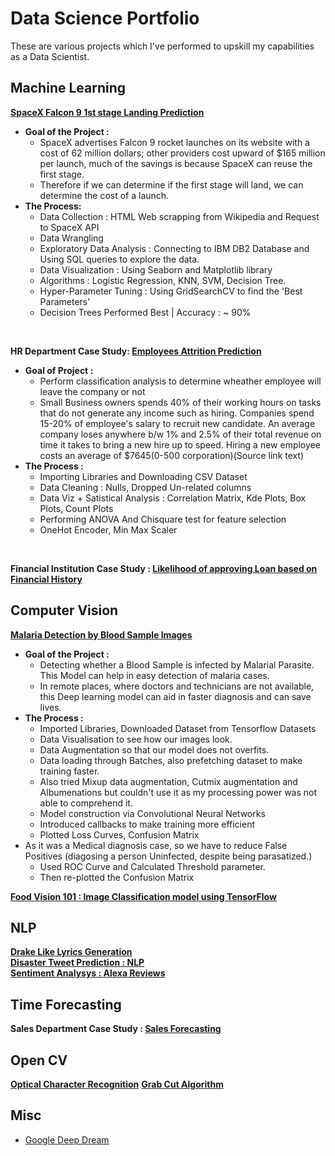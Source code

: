 # Data Science Portfolio
These are various projects which I've performed to upskill my capabilities as a Data Scientist.<br>


## Machine Learning
**[SpaceX Falcon 9 1st stage Landing Prediction](https://github.com/ayushs0911/IBM-Capstone-Project)**
- **Goal of the Project :**
  - SpaceX advertises Falcon 9 rocket launches on its website with a cost of 62 million dollars; other providers cost upward of $165 million per launch, much of the savings is because SpaceX can reuse the first stage. 
  - Therefore if we can determine if the first stage will land, we can determine the cost of a launch. 
- **The Process:**
  - Data Collection : HTML Web scrapping from Wikipedia and Request to SpaceX API
  - Data Wrangling 
  - Exploratory Data Analysis : Connecting to IBM DB2 Database and Using SQL queries to explore the data. 
  - Data Visualization : Using Seaborn and Matplotlib library 
  - Algorithms : Logistic Regression, KNN, SVM, Decision Tree. 
  - Hyper-Parameter Tuning : Using GridSearchCV to find the 'Best Parameters'
  - Decision Trees Performed Best | Accuracy : ~ 90%
<br>

**HR Department Case Study: [Employees Attrition Prediction](https://github.com/ayushs0911/Projects/blob/main/HR%20Department:%20Attrition%20Prediction.ipynb)** <br>
- **Goal of Project :**
  - Perform classification analysis to determine wheather employee will leave the company or not
  - Small Business owners spends 40% of their working hours on tasks that do not generate any income such as hiring. Companies spend 15-20% of employee's salary to recruit new candidate. An average company loses anywhere b/w 1% and 2.5% of their total revenue on time it takes to bring a new hire up to speed. Hiring a new employee costs an average of $7645(0-500 corporation)(Source link text)
- **The Process :**
  - Importing Libraries and Downloading CSV Dataset 
  - Data Cleaning : Nulls, Dropped Un-related columns
  - Data Viz + Satistical Analysis : Correlation Matrix, Kde Plots, Box Plots, Count Plots 
  - Performing ANOVA And Chisquare test for feature selection 
  - OneHot Encoder, Min Max Scaler 
<br>

**Financial Institution Case Study : [Likelihood of approving Loan based on Financial History](https://github.com/ayushs0911/Projects/blob/main/Likelihood_of_approving_a_Loan.ipynb)**

## Computer Vision 
**[Malaria Detection by Blood Sample Images](https://github.com/ayushs0911/Projects/blob/main/Malaria__detection.ipynb)**<br>
- **Goal of the Project :** 
  - Detecting whether a Blood Sample is infected by Malarial Parasite. This Model can help in easy detection of malaria cases. 
  - In remote places, where doctors and technicians are not available, this Deep learning model can aid in faster diagnosis and can save lives.
- **The Process :**
  - Imported Libraries, Downloaded Dataset from Tensorflow Datasets
  - Data Visualisation to see how our images look.
  - Data Augmentation so that our model does not overfits.
  - Data loading through Batches, also prefetching dataset to make training faster.
  - Also tried Mixup data augmentation, Cutmix augmentation and Albumenations but couldn't use it as my processing power was not able to comprehend it.
  - Model construction via Convolutional Neural Networks
  - Introduced callbacks to make training more efficient
  - Plotted Loss Curves, Confusion Matrix
- As it was a Medical diagnosis case, so we have to reduce False Positives (diagosing a person Uninfected, despite being parasatized.)
  - Used ROC Curve and Calculated Threshold parameter.
  - Then re-plotted the Confusion Matrix


**[Food Vision 101 : Image Classification model using TensorFlow](https://github.com/ayushs0911/Projects/blob/main/Food_Vision_Image_Classificaton_TensorFlow.ipynb)**<br>

## NLP
**[Drake Like Lyrics Generation](https://github.com/ayushs0911/Projects/blob/main/NLP/Drake_Lyrics_Generator.ipynb)**<br>
**[Disaster Tweet Prediction : NLP](https://github.com/ayushs0911/Projects/blob/main/Disaster_tweets_Predictor.ipynb)**<br>
**[Sentiment Analysys : Alexa Reviews](https://github.com/ayushs0911/Projects/blob/main/Sentiment_Analysis_Amazon_Alexa.ipynb)**

## Time Forecasting
**Sales Department Case Study : [Sales Forecasting](https://github.com/ayushs0911/Projects/blob/main/Sales_Forecast_using_Facebook_Prophet.ipynb)**

## Open CV
**[Optical Character Recognition](https://github.com/ayushs0911/OpenCV/blob/main/OCR_.ipynb)**
**[Grab Cut Algorithm](https://github.com/ayushs0911/OpenCV/blob/main/GrabCut_Algorithm.ipynb)**

## Misc 
- [Google Deep Dream](https://github.com/ayushs0911/DeepDream)

